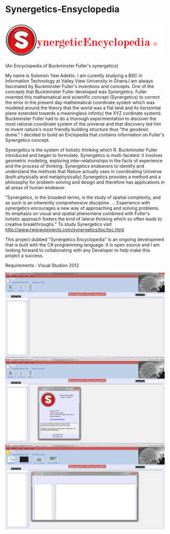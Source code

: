 # Synergetics-Ensyclopedia
![alt text](Screenshots/title.png "Description goes here")
------------------------------------------------------------------------------------------------------------------------------------------
(An Encyclopedia of Buckminster Fuller's synergetics)

My name is Solomon Yaw Adeklo. I am curently studying a BSC in Information Technology at Valley View University in Ghana.I am always 
fascinated by Buckminster Fuller's inventions and concepts. One of the concepts that Buckminster Fuller developed was Synergetics. Fuller invented this mathematical and scientific concept (Synergetics) to correct the error in the present day mathematical coordinate system which was modeled around the theory that the world was a flat land and its horizontal plane extended towards a meaningless infinity( the XYZ cordinate system). Buckminster Fuller had to do a thorough experimentation to discover the most rational coordinate system of the universe and that discovery led him to invent nature's most friendly building structure thus "the geodesic dome." I decided to build an Enclopedia that contains information on  Fuller's  Synergetics concept. 

Synergetics is the system of holistic thinking which R. Buckminster Fuller introduced and began to formulate.
Synergetics is multi-faceted: it involves geometric modeling, exploring inter-relationships in the facts of experience
and the process of thinking. Synergetics endeavors to identify and understand the methods that Nature actually uses in 
coordinating Universe (both physically and metaphysically).Synergetics provides a method and a philosophy for problem-solving
and design and therefore has applications in all areas of human endeavor.

"Synergetics, in the broadest terms, is the study of spatial complexity, and as such is an inherently comprehensive discipline. ... Experience with synergetics encourages a new way of approaching and solving problems. Its emphasis on visual and spatial phenomena combined with Fuller's holistic approach fosters the kind of lateral thinking which so often leads to creative breakthroughs."
To study Synergetics visit http://www.rwgrayprojects.com/synergetics/toc/toc.html

This project dubbed "Synergetics Encyclopedia" is an ongoing development that is built with the C# programming language. It is open source and I am looking forward to collaborating with any Developer to help make this project a success.

Requirements : Visual Studion 2012


![alt text](Screenshots/Synergetics1.PNG "Description goes here")
![alt text](Screenshots/Synergetics2.PNG "Description goes here")
![alt text](Screenshots/Synergetics3.PNG "Description goes here")

